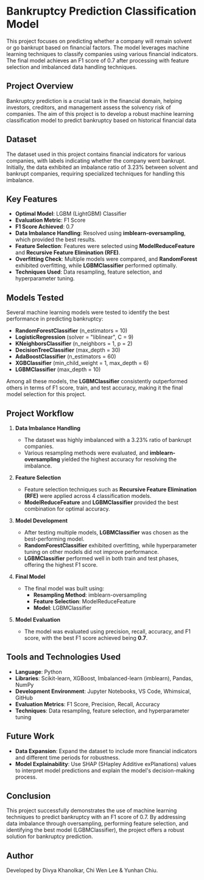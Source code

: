 # Bankruptcy Prediction Classification Model

This project focuses on predicting whether a company will remain solvent or go bankrupt based on financial factors. The model leverages machine learning techniques to classify companies using various financial indicators. The final model achieves an F1 score of 0.7 after processing with feature selection and imbalanced data handling techniques.

## Project Overview

Bankruptcy prediction is a crucial task in the financial domain, helping investors, creditors, and management assess the solvency risk of companies. The aim of this project is to develop a robust machine learning classification model to predict bankruptcy based on historical financial data

## Dataset

The dataset used in this project contains financial indicators for various companies, with labels indicating whether the company went bankrupt. Initially, the data exhibited an imbalance ratio of 3.23% between solvent and bankrupt companies, requiring specialized techniques for handling this imbalance.

## Key Features

- **Optimal Model**: LGBM (LightGBM) Classifier
- **Evaluation Metric**: F1 Score
- **F1 Score Achieved**: 0.7
- **Data Imbalance Handling**: Resolved using **imblearn-oversampling**, which provided the best results.
- **Feature Selection**: Features were selected using **ModelReduceFeature** and **Recursive Feature Elimination (RFE)**.
- **Overfitting Check**: Multiple models were compared, and **RandomForest** exhibited overfitting, while **LGBMClassifier** performed optimally.
- **Techniques Used**: Data resampling, feature selection, and hyperparameter tuning.

## Models Tested

Several machine learning models were tested to identify the best performance in predicting bankruptcy:

- **RandomForestClassifier** (n_estimators = 10)
- **LogisticRegression** (solver = "liblinear", C = 9)
- **KNeighborsClassifier** (n_neighbors = 1, p = 2)
- **DecisionTreeClassifier** (max_depth = 30)
- **AdaBoostClassifier** (n_estimators = 60)
- **XGBClassifier** (min_child_weight = 1, max_depth = 6)
- **LGBMClassifier** (max_depth = 10)

Among all these models, the **LGBMClassifier** consistently outperformed others in terms of F1 score, train, and test accuracy, making it the final model selection for this project.

## Project Workflow

1. **Data Imbalance Handling**
   - The dataset was highly imbalanced with a 3.23% ratio of bankrupt companies.
   - Various resampling methods were evaluated, and **imblearn-oversampling** yielded the highest accuracy for resolving the imbalance.

2. **Feature Selection**
   - Feature selection techniques such as **Recursive Feature Elimination (RFE)** were applied across 4 classification models.
   - **ModelReduceFeature** and **LGBMClassifier** provided the best combination for optimal accuracy.

3. **Model Development**
   - After testing multiple models, **LGBMClassifier** was chosen as the best-performing model.
   - **RandomForestClassifier** exhibited overfitting, while hyperparameter tuning on other models did not improve performance.
   - **LGBMClassifier** performed well in both train and test phases, offering the highest F1 score.

4. **Final Model**
   - The final model was built using:
     - **Resampling Method**: imblearn-oversampling
     - **Feature Selection**: ModelReduceFeature
     - **Model**: LGBMClassifier

5. **Model Evaluation**
   - The model was evaluated using precision, recall, accuracy, and F1 score, with the best F1 score achieved being **0.7**.

## Tools and Technologies Used

- **Language**: Python
- **Libraries**: Scikit-learn, XGBoost, Imbalanced-learn (imblearn), Pandas, NumPy
- **Development Environment**: Jupyter Notebooks, VS Code, Whimsical, GitHub
- **Evaluation Metrics**: F1 Score, Precision, Recall, Accuracy
- **Techniques**: Data resampling, feature selection, and hyperparameter tuning

## Future Work
- **Data Expansion**: Expand the dataset to include more financial indicators and different time periods for robustness.
- **Model Explainability**: Use SHAP (SHapley Additive exPlanations) values to interpret model predictions and explain the model's decision-making process.

## Conclusion

This project successfully demonstrates the use of machine learning techniques to predict bankruptcy with an F1 score of 0.7. By addressing data imbalance through oversampling, performing feature selection, and identifying the best model (LGBMClassifier), the project offers a robust solution for bankruptcy prediction.

## Author

Developed by Divya Khanolkar, Chi Wen Lee & Yunhan Chiu.